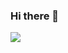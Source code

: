 
### Hi there 👋
<picture>
<source 
  srcset="https://github-readme-stats.vercel.app/api?username=Animassso&show_icons=true&theme=dark"
  media="(prefers-color-scheme: dark)"
  bg_color="#42f578"
/>
<source
  srcset="https://github-readme-stats.vercel.app/api?username=Animasso&show_icons=true"
  media="(prefers-color-scheme: light), (prefers-color-scheme: no-preference)"
/>
<img src="https://github-readme-stats.vercel.app/api?username=Animasso&show_icons=true" />
</picture>
<!-- [![Animasso's GitHub stats](https://github-readme-stats.vercel.app/api?username=Animasso)](https://github.com/Animasso/github-readme-stats) -->
<!--
**Animasso/Animasso** is a ✨ _special_ ✨ repository because its `README.md` (this file) appears on your GitHub profile.

Here are some ideas to get you started:

- 🔭 I’m currently working on ...
- 🌱 I’m currently learning ...
- 👯 I’m looking to collaborate on ...
- 🤔 I’m looking for help with ...
- 💬 Ask me about ...
- 📫 How to reach me: ...
- 😄 Pronouns: ...
- ⚡ Fun fact: ...
-->
